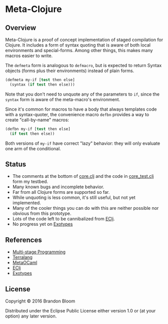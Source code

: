# Meta-Clojure


## Overview

Meta-Clojure is a proof of concept implementation of staged compilation for
Clojure. It includes a form of syntax quoting that is aware of both local
environments and special-forms. Among other things, this makes many macros
easier to write.

The `defmeta` form is analogous to `defmacro`, but is expected to return
Syntax objects (forms plus their environments) instead of plain forms.

```clojure
(defmeta my-if [test then else]
  (syntax (if test then else)))
```

Note that you don't need to unquote any of the parameters to `if`, since the
`syntax` form is aware of the meta-macro's environment.

Since it's common for macros to have a body that always templates code with
a syntax-quoter, the convenience macro `defbn` provides a way to create
"call-by-name" macros:

```clojure
(defbn my-if [test then else]
  (if test then else))
```

Both versions of `my-if` have correct "lazy" behavior: they will only evaluate
one arm of the conditional.


## Status

- The comments at the bottom of [core.clj](./src/metaclj/core.clj) and
  the code in [core_test.clj](./test/metaclj/core_test.clj) form my testbed.
- Many known bugs and incomplete behavior.
- Far from all Clojure forms are supported so far.
- While unquoting is less common, it's still useful, but not yet implemented.
- Many of the cooler things you can do with this are neither possible nor
  obvious from this prototype.
- Lots of the code left to be cannibalized from [EClj][4].
- No progress yet on [Exotypes][4]


## References

- [Multi-stage Programming][1]
- [Terralang][2]
- [MetaOCaml][3]
- [EClj][4]
- [Exotypes][5]


## License

Copyright © 2016 Brandon Bloom

Distributed under the Eclipse Public License either version 1.0 or (at
your option) any later version.


[1]: https://www.cs.rice.edu/~taha/MSP/
[2]: http://terralang.org/
[3]: http://okmij.org/ftp/ML/MetaOCaml.html
[4]: https://github.com/brandonbloom/eclj
[5]: http://terralang.org/pldi083-devito.pdf
